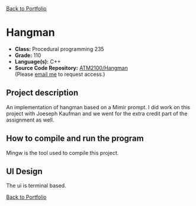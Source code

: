 [Back to Portfolio](./)

Hangman
===============

-   **Class:** Procedural programming 235
-   **Grade:** 110
-   **Language(s):** C++
-   **Source Code Repository:** [ATM2100/Hangman](https://github.com/ATM2100/Hangman?tab=readme-ov-file)   
    (Please [email me](mailto:example@csustudent.net?subject=GitHub%20Access) to request access.)

## Project description

An implementation of hangman based on a Mimir prompt. I did work on this project with Joeseph Kaufman and we went for the extra credit part of the assignment as well.

## How to compile and run the program

Mingw is the tool used to compile this project.

## UI Design

The ui is terminal based.


[Back to Portfolio](./)